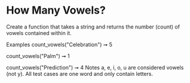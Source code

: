 # How Many Vowels?

Create a function that takes a string and returns the number (count) of vowels contained within it.

Examples
count_vowels("Celebration") ➞ 5

count_vowels("Palm") ➞ 1

count_vowels("Prediction") ➞ 4
Notes
a, e, i, o, u are considered vowels (not y).
All test cases are one word and only contain letters.
